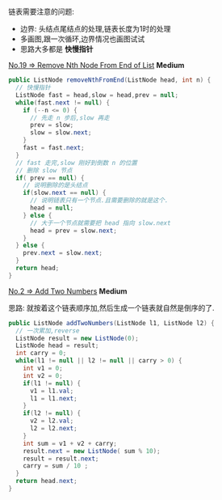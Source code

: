 # 

链表需要注意的问题:

* 边界: 头结点尾结点的处理,链表长度为1时的处理
* 多画图,跟一次循环,边界情况也画图试试
* 思路大多都是 **快慢指针**

[No.19 => Remove Nth Node From End of List](https://leetcode.com/problems/remove-nth-node-from-end-of-list/) **Medium**

```java
public ListNode removeNthFromEnd(ListNode head, int n) {
  // 快慢指针
  ListNode fast = head,slow = head,prev = null;
  while(fast.next != null) {
    if (--n <= 0) {
      // 先走 n 步后,slow 再走
      prev = slow;
      slow = slow.next;
    }
    fast = fast.next;
  }
  // fast 走完,slow 刚好到倒数 n 的位置
  // 删除 slow 节点
  if( prev == null) {
    // 说明删除的是头结点
    if(slow.next == null) {
      // 说明链表只有一个节点.且需要删除的就是这个.
      head = null;
    } else {
      // 大于一个节点就需要把 head 指向 slow.next
      head = prev = slow.next;
    }
  } else {
    prev.next = slow.next;
  }
  return head;
}
```

[No.2 => Add Two Numbers](https://leetcode.com/problems/add-two-numbers/) **Medium**

思路: 就按着这个链表顺序加,然后生成一个链表就自然是倒序的了.

```java
public ListNode addTwoNumbers(ListNode l1, ListNode l2) {
  // 一次累加,reverse
  ListNode result = new ListNode(0);
  ListNode head = result;
  int carry = 0;
  while(l1 != null || l2 != null || carry > 0) {
    int v1 = 0;
    int v2 = 0;
    if(l1 != null) {
      v1 = l1.val;
      l1 = l1.next;
    }
    if(l2 != null) {
      v2 = l2.val;
      l2 = l2.next;
    }
    int sum = v1 + v2 + carry;
    result.next = new ListNode( sum % 10);
    result = result.next;
    carry = sum / 10 ;
  }
  return head.next;
}
```

